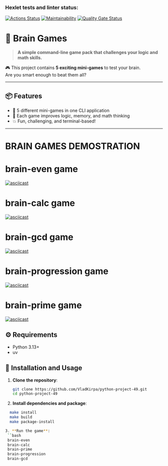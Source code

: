 ### Hexlet tests and linter status:
[![Actions Status](https://github.com/VladKirpa/python-project-49/actions/workflows/hexlet-check.yml/badge.svg)](https://github.com/VladKirpa/python-project-49/actions)
[![Maintainability](https://qlty.sh/gh/VladKirpa/projects/python-project-49/maintainability.svg)](https://qlty.sh/gh/VladKirpa/projects/python-project-49)
[![Quality Gate Status](https://sonarcloud.io/api/project_badges/measure?project=VladKirpa_python-project-49&metric=alert_status)](https://sonarcloud.io/dashboard?id=VladKirpa_python-project-49)

# 🧠 Brain Games

> **A simple command-line game pack that challenges your logic and math skills.**

🎮 This project contains **5 exciting mini-games** to test your brain.  
Are you smart enough to beat them all?

---

## 📦 Features

- 🧩 5 different mini-games in one CLI application
- 🧠 Each game improves logic, memory, and math thinking
- 💥 Fun, challenging, and terminal-based!

---

# BRAIN GAMES DEMOSTRATION

# brain-even game
[![asciicast](https://asciinema.org/a/KDhXSXPHiEt8ZTRcd7bhMcLGk.svg)](https://asciinema.org/a/KDhXSXPHiEt8ZTRcd7bhMcLGk)

# brain-calc game 
[![asciicast](https://asciinema.org/a/xJ3phwdtsA7wY71uSU9btfpAG.svg)](https://asciinema.org/a/xJ3phwdtsA7wY71uSU9btfpAG)

# brain-gcd game 
[![asciicast](https://asciinema.org/a/FeWwaMja5mM4wRgH2X8JDGW2m.svg)](https://asciinema.org/a/FeWwaMja5mM4wRgH2X8JDGW2m)

# brain-progression game
[![asciicast](https://asciinema.org/a/9JB0t5neht1tQ0EVg9AyEXndZ.svg)](https://asciinema.org/a/9JB0t5neht1tQ0EVg9AyEXndZ)


# brain-prime game
[![asciicast](https://asciinema.org/a/2qo4nLGFu8eelI7COG9NsGdpC.svg)](https://asciinema.org/a/2qo4nLGFu8eelI7COG9NsGdpC)



## ⚙️ Requirements

- Python 3.13+
- uv 

## 🚀 Installation and Usage

1. **Clone the repository**:
   ```bash
   git clone https://github.com/VladKirpa/python-project-49.git
   cd python-project-49

2. **Install dependencies and package**:
  ```bash
    make install
    make build
    make package-install

3. **Run the game**:
   ``bash
   brain-even
   brain-calc
   brain-prime
   brain-progression
   brain-gcd

